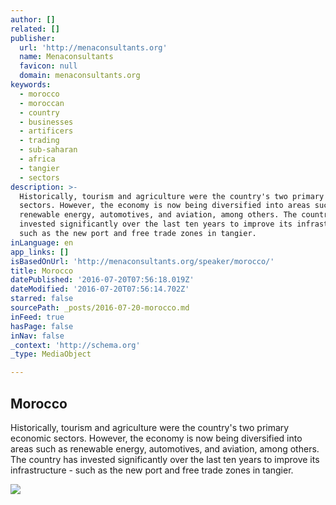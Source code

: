 ```yaml
---
author: []
related: []
publisher:
  url: 'http://menaconsultants.org'
  name: Menaconsultants
  favicon: null
  domain: menaconsultants.org
keywords:
  - morocco
  - moroccan
  - country
  - businesses
  - artificers
  - trading
  - sub-saharan
  - africa
  - tangier
  - sectors
description: >-
  Historically, tourism and agriculture were the country's two primary economic
  sectors. However, the economy is now being diversified into areas such as
  renewable energy, automotives, and aviation, among others. The country has
  invested significantly over the last ten years to improve its infrastructure -
  such as the new port and free trade zones in tangier.
inLanguage: en
app_links: []
isBasedOnUrl: 'http://menaconsultants.org/speaker/morocco/'
title: Morocco
datePublished: '2016-07-20T07:56:18.019Z'
dateModified: '2016-07-20T07:56:14.702Z'
starred: false
sourcePath: _posts/2016-07-20-morocco.md
inFeed: true
hasPage: false
inNav: false
_context: 'http://schema.org'
_type: MediaObject

---
```

<article style=""><h1>Morocco</h1><p>Historically, tourism and agriculture were the country's two primary economic sectors. However, the economy is now being diversified into areas such as renewable energy, automotives, and aviation, among others. The country has invested significantly over the last ten years to improve its infrastructure - such as the new port and free trade zones in tangier.</p><img src="http://menaconsultants.org/wp-content/uploads/2015/09/mocorro.png" /></article>